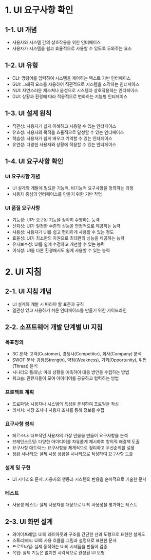 # 1. UI 요구사항 확인

## 1-1. UI 개념

-   사용자와 시스템 간의 상호작용을 위한 인터페이스
-   사용자가 시스템을 쉽고 효율적으로 사용할 수 있도록 도와주는 요소

## 1-2. UI 유형

-   CLI: 명령어를 입력하여 시스템을 제어하는 텍스트 기반 인터페이스
-   GUI: 그래픽 요소를 사용하여 직관적으로 시스템을 조작하는 인터페이스
-   NUI: 자연스러운 제스처나 음성으로 시스템과 상호작용하는 인터페이스
-   DUI: 상황과 환경에 따라 적응적으로 변화하는 지능형 인터페이스

## 1-3. UI 설계 원칙

-   직관성: 사용자가 쉽게 이해하고 사용할 수 있는 인터페이스
-   유효성: 사용자의 목적을 효율적으로 달성할 수 있는 인터페이스
-   학습성: 사용자가 쉽게 배우고 기억할 수 있는 인터페이스
-   유연성: 다양한 사용자와 상황에 적응할 수 있는 인터페이스

## 1-4. UI 요구사항 확인

### UI 요구사항 개념

-   UI 설계와 개발에 필요한 기능적, 비기능적 요구사항을 정의하는 과정
-   사용자 중심의 인터페이스를 만들기 위한 기반 작업

### UI 품질 요구사항

-   기능성: UI가 요구된 기능을 정확히 수행하는 능력
-   신뢰성: UI가 일정한 수준의 성능을 안정적으로 제공하는 능력
-   사용성: 사용자가 UI를 쉽고 편리하게 사용할 수 있는 정도
-   효율성: UI가 최소한의 자원으로 최대한의 성능을 제공하는 능력
-   유지보수성: UI를 쉽게 수정하고 개선할 수 있는 능력
-   이식성: UI를 다른 환경에서도 쉽게 사용할 수 있는 능력

# 2. UI 지침

## 2-1. UI 지침 개념

-   UI 설계와 개발 시 따라야 할 표준과 규칙
-   일관성 있고 사용하기 쉬운 인터페이스를 만들기 위한 가이드라인

## 2-2. 소프트웨어 개발 단계별 UI 지침

### 목표정의

-   3C 분석: 고객(Customer), 경쟁사(Competitor), 회사(Company) 분석
-   SWOT 분석: 강점(Strength), 약점(Weakness), 기회(Opportunity), 위협(Threat) 분석
-   시나리오 플래닝: 미래 상황을 예측하여 대응 방안을 수립하는 방법
-   워크숍: 관련자들이 모여 아이디어를 공유하고 협력하는 방법

### 프로젝트 계획

-   프로파일: 사용자나 시스템의 특성을 분석하여 프로필을 작성
-   리서치: 시장 조사나 사용자 조사를 통해 정보를 수집

### 요구사항 정의

-   페르소나: 대표적인 사용자의 가상 인물을 만들어 요구사항을 분석
-   브레인스토밍: 다양한 아이디어를 자유롭게 제시하여 창의적 해결책 도출
-   요구사항 매트릭스: 요구사항을 체계적으로 정리하고 우선순위를 설정
-   정황 시나리오: 실제 사용 상황을 시나리오로 작성하여 요구사항 도출

### 설계 및 구현

-   UI 시나리오 문서: 사용자의 행동과 시스템의 반응을 순차적으로 기술한 문서

### 테스트

-   사용성 테스트: 실제 사용자를 대상으로 UI의 사용성을 평가하는 테스트

## 2-3. UI 화면 설계

-   와이어프레임: UI의 레이아웃과 구조를 간단한 선과 도형으로 표현한 설계도
-   스토리보드: UI의 사용 흐름을 그림과 설명으로 표현한 문서
-   프로토타입: 실제 동작하는 UI의 시제품을 만들어 검증
-   목업: 실제 기능은 없지만 시각적으로 완성된 UI 모형

